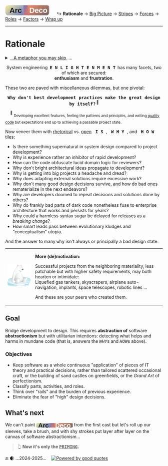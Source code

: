 [![Arc Deco.](../../../../_rsc/_img/ArcDeco/ArcDeco-bar-h33px_rounded.png)](../../README.md) &nbsp;&nbsp;&nbsp;&nbsp;&nbsp;↪️&nbsp;**Rationale** -> [Big Picture](../02.BigPict/README.md) -> [Stripes](../03.Stripes/README.md) -> [Forces](../04.Forces/README.md) -> [Roles](../05.Roles/README.md) -> [Factors](../06.Factors/README.md) -> [Wrap&nbsp;up](../07.Wrapping/README.md)

---

# Rationale

<details><summary><ins>&nbsp;&nbsp;&nbsp;A metaphor you may skip&nbsp;</ins>&nbsp;...</summary>
&nbsp;&nbsp;&nbsp;&nbsp;&nbsp;... but (thanks) you've clicked.

<p dir="rtl">A cherry-picked <b>metaphor</b><br />.simplifies explanation<br />(.At times even for readers)</p>

<table><tr valign="top"><td><p><b>Figure of chess is a universal figure of speech...</b><sup>♟️</sup></p>
  <p><img alt="&nbsp;IT chess phantasy" src="../../../../_rsc/_img/illus/ChessIT.jpg" /></p>
<div dir="rtl"><sub>or I'm boring and unimaginative to&nbsp;&#8230;&nbsp;</sub><sup>♟️</sup><br><sub>.propose better and smarter analogies</sub></div>
  <br /><br /></bre><blockquote><b>Who is the opponent in software?</b><br />
  Not a customer, a manager, or a user.<br />The development<b>!</b></blockquote>
</td><td>
<p>♕♛ Learning elementary programming and the rules of the checkered strategy are both fast, enjoyable, and attainable for the masses. 
Starting programming resembles games of neophytes: <i>blitz</i> (wins follow fails), fun, and visibly improving.</p>

<p>♖♜ Understanding and learning principles and check patterns will prevent blunders, but not positional traps of better opponents.<br />
In like manner, a keen junior will soon write good pieces of code but shaky solutions.</p>

<p>♗♝ Chess openings rest on studied, memorized decisions and strong theory. In software, it means IT education, selection of platforms, frameworks, and external parts, when experimentation and creativity are abnormal</p>

<p>♘♞ Then the perception of combinatory vastness and the need to think in several moves lifts the curtain of first naive impressions.<br />
There are only three "moves" in programming: `AND`, `OR`, `NOT` over bits, but they provide even the bigger than <code><b>&gt;</b>&thinsp;8x8</code> space for fantasies and alternative solutions.</p>

<p>Passion wouldn't be enough to rise much higher &thinsp;&mdash;&thinsp; learning and understanding of theory become essential along with games against stronger opponents. &thinsp;&mdash;&thinsp;
The number of games or written applications won't break the ceiling.<sup>👑</sup></p>
  
<p>In chess, theoretical roadmaps and schools lead to higher ratings, ruthlessly showing one's place. <b>Here, the metaphor breaks down.</b> 
Software ways to craftsmanship are inscrutable and assessed by eye.</p>
<div dir="rtl"><sub>&mdash; Popular chess servers can brag about legends&nbsp;&nbsp;&mdash; not bots, but pausing for sleep only</sub><sup>👑</sup><br /><sub>with an astronomical number of games but slightly growing amateur ELO ratings.</sub></div>

</td></tr></table></details>

<p align="center">System engineering &thinsp;<samp><b>E&thinsp;N&thinsp;L&thinsp;I&thinsp;G&thinsp;H&thinsp;T&thinsp;E&thinsp;N&thinsp;M&thinsp;E&thinsp;N&thinsp;T</b></samp>&thinsp; has many facets, two of which are secured:<br /><b>enthusiasm</b> and <b>frustration</b>.</p>

These two are paved with miscellaneous dilemmas, but one pivotal:

<p align="center"><b><samp>Why don't best development practices make the great design by itself?</samp>&thinsp;<sup>🙋</sup></b></p>

&nbsp;&nbsp;&nbsp;&nbsp;<sup>🙋</sup> <sub>Developing excellent features, feeling the patterns and principles, and writing [quality code](../../../QA/README+/code-quality.md) but expectations end up to achieving a passable project state.</sub>

Now veneer them with <ins>rhetorical</ins> vs. <ins>open</ins> <kbd>&thinsp;<samp><b>I&thinsp;S</b></samp>&thinsp;</kbd>, <kbd>&thinsp;<samp><b>W&thinsp;H&thinsp;Y</b></samp>&thinsp;</kbd>, and <kbd>&thinsp;<samp><b>H&thinsp;O&thinsp;W</b></samp>&thinsp;</kbd> tiles:

* Is there something supernatural in system design compared to project development?
* Why is experience rather an inhibitor of rapid development?
* How can the code obfuscate lucid domain logic for reviewers?
* Why don't bright architectural ideas propagate to development?
* Why is getting into big projects a headache and dread?
* Why does adapting external solutions require excessive work?
* Why don't many good design decisions survive, and how do bad ones rematerialize in the next endeavors?
* Why are developers doomed to repeat decisions and solutions done by others?
* Why do frankly bad parts of dark code nonetheless fuse to enterprise architecture that works and persists for years?
* Why could a harmless syntax sugar be delayed for releases as a _breaking change_? 
* How smart leads pass between evolutionary kludges and "conceptualism" utopia.

And the answer to many <kbd>why</kbd> isn't always or principally a bad design state.

<table><tr><td><picture><img alt="&nbsp;sitting on ice" src="../../../../_rsc/_img/symbols/extinct_species.png"/></picture></td><td>
  
**More (de)motivation:**
  
Successful projects from the neighboring materiality, less patchable but with higher safety requirements, may both hearten or intimidate:\
Liquefied gas tankers, skyscrapers, airplane auto-navigation, implants, space telescopes, robotic lines ...

And these are your peers who created them.
  
</td></tr></table>

## Goal

Bridge development to design.
This requires **abstraction of** software **abstractionism** but with utilitarian intentions: detecting what helps and harms in mundane code (that is, answers the <samp><i>WHY</i></samp>s and <samp><i>HOW</i></samp>s above).

### Objectives

* Keep software as a whole continuous "application" of pieces of IT theory and practical decisions, rather than tailored scattered occasional craft, or the building of sand castles on greenfields, or the _Grand Art_ of perfectionism.
* Classify parts, activities, and roles.
* Think over "rails" and the burden of previous experience.
* Eliminate the fear of "high" design decisions.

## What's next

We can't paint <sub><picture><img alt="&thinsp;Arc&nbsp;Deco" src="../../../../_rsc/_img/ArcDeco/ArcDeco-bar-14px_rounded.png" /></picture></sub> from the first cast but let's roll up our sleeves, take a brush, and with shy strokes put layer after layer on the canvas of software abstractionism...

> 👆 **Now it's only the <samp><ins><span title="Applying layers to create a barrier between the canvas and the paint.">PRIMING</span></ins></samp>.**

🔚&nbsp;🌒 ...2024-2025... &nbsp;&nbsp; [![Powered by good quotes](https://img.shields.io/badge/💡Powered-💬by_quotes-Cyan?style=flat&labelColor=CornflowerBlue&color=CornflowerBlue)](../../../../pencraft/README+/quotes/README+/cornerstones.md)
